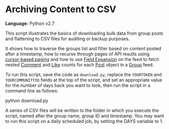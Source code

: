 # Archiving Content to CSV

**Language:** Python v2.7

This script illustrates the basics of downloading bulk data from group posts and flattening to CSV files for auditing or backup purposes.

It shows how to traverse the groups list and filter based on content posted after a timestamp, how to recurse through pages of API results using [cursor-based paging](/docs/graph-api/using-graph-api#paging) and how to use [Field Expansion](/docs/graph-api/using-graph-api#fieldexpansion) on the feed to fetch nested [Comment](/docs/graph-api/reference/object/comments) and [Like](/docs/graph-api/reference/object/likes) counts for each [Post](/docs/workplace/custom-integrations/reference#post) object in a [Group](/docs/workplace/custom-integrations/reference#group) feed.

To run this script, save the code as `download.py`, replace the `YOURTOKEN` and `YOURCOMMUNITYID` fields at the top of the script, and set an appropriate value for the number of days back you want to look, then run the script in a command line as follows:

python download.py

A series of CSV files will be written to the folder in which you execute the script, named after the group name, group ID and timestamp. You may want to run this script on a daily scheduled job, by setting the DAYS variable to 1.
